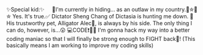 ✨Special kid:✨ ‎ ‎ ‎ ‎
🙈I'm currently in hiding... as an outlaw in my country.🤠✮👢✮ ‎Yes. It's true.✅ ‎Dictator Sheng Chang of Dictasia is hunting me down. 🐜 ‎His trustworthy pet, Alligator Alec🐊, is always by his side. The only thing I can do, however, is...😲  💻CODE❗👨‍💻 I'm gonna hack my way into a better coding maniac so that I will finally be strong enough to FIGHT back🥊! ‎(This basically means I am working to improve my coding skills)
